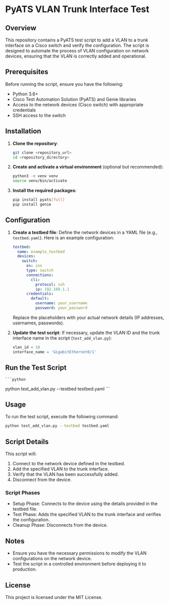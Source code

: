 # PyATS VLAN Trunk Interface Test

## Overview
This repository contains a PyATS test script to add a VLAN to a trunk interface on a Cisco switch and verify the configuration. The script is designed to automate the process of VLAN configuration on network devices, ensuring that the VLAN is correctly added and operational.

## Prerequisites
Before running the script, ensure you have the following:
- Python 3.6+
- Cisco Test Automation Solution (PyATS) and Genie libraries
- Access to the network devices (Cisco switch) with appropriate credentials
- SSH access to the switch

## Installation
1. **Clone the repository**:
    ```bash
    git clone <repository_url>
    cd <repository_directory>
    ```

2. **Create and activate a virtual environment** (optional but recommended):
    ```bash
    python3 -m venv venv
    source venv/bin/activate
    ```

3. **Install the required packages**:
    ```bash
    pip install pyats[full]
    pip install genie
    ```

## Configuration
1. **Create a testbed file**:
   Define the network devices in a YAML file (e.g., `testbed.yaml`). Here is an example configuration:

    ```yaml
    testbed:
      name: example_testbed
      devices:
        switch:
          os: ios
          type: switch
          connections:
            cli:
              protocol: ssh
              ip: 192.168.1.1
          credentials:
            default:
              username: your_username
              password: your_password
    ```

    Replace the placeholders with your actual network details (IP addresses, usernames, passwords).

2. **Update the test script**:
   If necessary, update the VLAN ID and the trunk interface name in the script (`test_add_vlan.py`):

    ```python
    vlan_id = 10
    interface_name = 'GigabitEthernet0/1'
    ```

## Run the Test Script
    ```python
python test_add_vlan.py --testbed testbed.yaml
    ```
    
## Usage
To run the test script, execute the following command:

```bash
python test_add_vlan.py --testbed testbed.yaml
 ```

## Script Details
This script will:
1. Connect to the network device defined in the testbed.
2. Add the specified VLAN to the trunk interface.
3. Verify that the VLAN has been successfully added.
4. Disconnect from the device.

### Script Phases
* Setup Phase: Connects to the device using the details provided in the testbed file.
* Test Phase: Adds the specified VLAN to the trunk interface and verifies the configuration.
* Cleanup Phase: Disconnects from the device.

## Notes
* Ensure you have the necessary permissions to modify the VLAN configurations on the network device.
* Test the script in a controlled environment before deploying it to production.

## License
This project is licensed under the MIT License.
